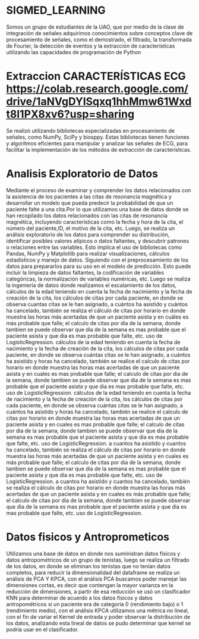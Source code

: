 # SIGMED_LEARNING
Somos un grupo de estudiantes de la UAO, que por medio de la clase de integración de señales adquirimos conocimientos sobre conceptos clave de procesamiento de señales, como el demostrado, el filtrado, la transformada de Fourier, la detección de eventos y la extracción de características utilizando las capacidades de programación de Python

# Extraccion CARACTERÍSTICAS ECG https://colab.research.google.com/drive/1aNVgDYISqxq1hhMmw61Wxdt8l1PX8xv6?usp=sharing
Se realizó utilizando bibliotecas especializadas en procesamiento de señales, como NumPy, SciPy y biosppy. Estas bibliotecas tienen funciones y algoritmos eficientes para manipular y analizar las señales de ECG, para facilitar la implementación de los métodos de extracción de características.

# Analisis Exploratorio de Datos
Mediante el proceso de examinar y comprender los datos relacionados con la asistencia de los pacientes a las citas de resonancia magnética y desarrollar un modelo que pueda predecir la probabilidad de que un paciente falte a una cita.Por lo que utilizamos una base de datos donde se han recopilado los datos relacionados con las citas de resonancia magnética, incluyendo características como la fecha y hora de la cita, el número del paciente,ID, el motivo de la cita, etc. Luego, se realiza un análisis exploratorio de los datos para comprender su distribución, identificar posibles valores atípicos o datos faltantes, y descubrir patrones o relaciones entre las variables. Esto implica el uso de bibliotecas como Pandas, NumPy y Matplotlib para realizar visualizaciones, cálculos estadísticos y manejo de datos. Siguiendo con el preprocesamiento de los datos para prepararlos para su uso en el modelo de predicción. Esto puede incluir la limpieza de datos faltantes, la codificación de variables categóricas, la normalización de variables numéricas, etc. Luego se realiza la ingeniería de datos donde realizamos el escalamiento de los datos, cálculos de la edad teniendo en cuenta la fecha de nacimiento y la fecha de creación de la cita, los cálculos de citas por cada paciente, en donde se observa cuantas citas se le han asignado, a cuántos ha asistido y cuántos ha cancelado, también se realiza el cálculo de citas por horario en donde muestra las horas más acertadas de que un paciente asista y en cuáles es más probable que falle; el calculo de citas por dia de la semana, donde tambien se puede observar que dia de la semana es mas probable que el paciente asista y que dia es mas probable que falte, etc. uso de LogisticRegression. cálculos de la edad teniendo en cuenta la fecha de nacimiento y la fecha de creación de la cita, los cálculos de citas por cada paciente, en donde se observa cuántas citas se le han asignado, a cuántos ha asistido y horas ha cancelado, también se realice el calculo de citas por horario en donde muestra las horas mas acertadas de que un paciente asista y en cuales es mas probable que falle; el calculo de citas por dia de la semana, donde tambien se puede observar que dia de la semana es mas probable que el paciente asista y que dia es mas probable que falte, etc. uso de LogisticRegression. cálculos de la edad teniendo en cuenta la fecha de nacimiento y la fecha de creación de la cita, los cálculos de citas por cada paciente, en donde se observa cuántas citas se le han asignado, a cuántos ha asistido y horas ha cancelado, también se realice el calculo de citas por horario en donde muestra las horas mas acertadas de que un paciente asista y en cuales es mas probable que falle; el calculo de citas por dia de la semana, donde tambien se puede observar que dia de la semana es mas probable que el paciente asista y que dia es mas probable que falte, etc. uso de LogisticRegression. a cuantos ha asistido y cuantos ha cancelado, también se realiza el cálculo de citas por horario en donde muestra las horas más acertadas de que un paciente asista y en cuales es más probable que falle; el calculo de citas por dia de la semana, donde tambien se puede observar que dia de la semana es mas probable que el paciente asista y que dia es mas probable que falte, etc. uso de LogisticRegression. a cuantos ha asistido y cuantos ha cancelado, también se realiza el cálculo de citas por horario en donde muestra las horas más acertadas de que un paciente asista y en cuales es más probable que falle; el calculo de citas por dia de la semana, donde tambien se puede observar que dia de la semana es mas probable que el paciente asista y que dia es mas probable que falte, etc. uso de LogisticRegression.

# Datos fisicos y Antroprometicos
Utilizamos una base de datos en donde nos suministran datos físicos y datos antropométricos de un grupo de tenistas, luego se realiza un filtrado de los datos, en donde se eliminan los tenistas que no tenían datos completos, para reducir la dimensionalidad del dataframe se realiza un análisis de PCA Y KPCA, con el análisis PCA buscamos poder manejar las dimensiones cortas, es decir que contengan la mayor varianza en la reducción de dimensiones, a partir de esa reducción se usó un clasificador KNN para determinar de acuerdo a los datos físicos y datos antropométricos si un paciente era de categoría 0 (rendimiento bajo) o 1 (rendimiento medio), con el análisis KPCA utilizamos una métrica no lineal, con el fin de variar el Kernel de entrada y poder observar la distribución de los datos, analizando esta lineal de datos se pudo determinar que kernel se podría usar en el clasificador.
